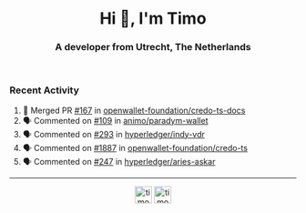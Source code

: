 <h1 align="center">Hi 👋, I'm Timo</h1>
<h3 align="center">A developer from Utrecht, The Netherlands</h3>
<br/>
<!-- https://github.com/rahuldkjain/github-profile-readme-generator --!>

<!--  <p align="left"><img src="https://github-readme-stats.vercel.app/api?username=timoglastra&show_icons=true&count_private=true&" alt="timoglastra" /></p> --!>

<!--
Github language stats
<p align="left"><img src="https://github-readme-stats.vercel.app/api/top-langs/?username=timoglastra&layout=compact" alt="timoglastra" /><p>
-->

<!-- Codestats language stats -->
<!-- <p align="left"><img src="https://codestats-readme.vercel.app/api/top-langs/?username=timoglastra&layout=compact&language_count=12" alt="timoglastra" /><p>    --!>
  
<h3>Recent Activity</h3>

<!--START_SECTION:activity-->
1. 🎉 Merged PR [#167](https://github.com/openwallet-foundation/credo-ts-docs/pull/167) in [openwallet-foundation/credo-ts-docs](https://github.com/openwallet-foundation/credo-ts-docs)
2. 🗣 Commented on [#109](https://github.com/animo/paradym-wallet/issues/109#issuecomment-2151535252) in [animo/paradym-wallet](https://github.com/animo/paradym-wallet)
3. 🗣 Commented on [#293](https://github.com/hyperledger/indy-vdr/pull/293#issuecomment-2151504407) in [hyperledger/indy-vdr](https://github.com/hyperledger/indy-vdr)
4. 🗣 Commented on [#1887](https://github.com/openwallet-foundation/credo-ts/pull/1887#issuecomment-2147474110) in [openwallet-foundation/credo-ts](https://github.com/openwallet-foundation/credo-ts)
5. 🗣 Commented on [#247](https://github.com/hyperledger/aries-askar/pull/247#issuecomment-2147464369) in [hyperledger/aries-askar](https://github.com/hyperledger/aries-askar)
<!--END_SECTION:activity-->

---

<p align="center">
<a href="https://twitter.com/timoglastra" target="blank"><img align="center" src="https://cdn.jsdelivr.net/npm/simple-icons@3.0.1/icons/twitter.svg" alt="timoglastra" height="30" width="30" /></a>
<a href="https://linkedin.com/in/timoglastra" target="blank"><img align="center" src="https://cdn.jsdelivr.net/npm/simple-icons@3.0.1/icons/linkedin.svg" alt="timoglastra" height="30" width="30" /></a>
</p>



